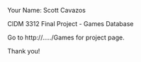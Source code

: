 Your Name: Scott Cavazos

CIDM 3312 Final Project - Games Database

Go to http://...../Games for project page.

Thank you!